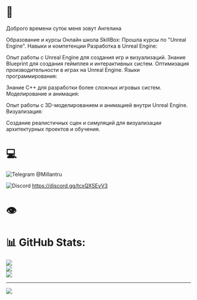 # 📃 
Доброго времени суток меня зовут Ангелина

Образование и курсы
Онлайн школа SkillBox: Прошла курсы по "Unreal Engine".
Навыки и компетенции
Разработка в Unreal Engine:

Опыт работы с Unreal Engine для создания игр и визуализаций.
Знание Blueprint для создания геймплея и интерактивных систем.
Оптимизация производительности в играх на Unreal Engine.
Языки программирования:

Знание C++ для разработки более сложных игровых систем.
Моделирование и анимация:

Опыт работы с 3D-моделированием и анимацией внутри Unreal Engine.
Визуализация:

Создание реалистичных сцен и симуляций для визуализации архитектурных проектов и обучения.


# 💻 

![Telegram](https://img.shields.io/badge/Telegram-2CA5E0?logo=telegram&logoColor=white)
@Millantru

![Discord](https://img.shields.io/badge/%3CServer%3E-%237289DA.svg?logo=discord&logoColor=white)
https://discord.gg/tcxQXSEvV3


# 👁
# :bar_chart: GitHub Stats:
![](https://github-readme-stats.vercel.app/api?username=AngelinaKassano&theme=dark&hide_border=false&include_all_commits=false&count_private=false)<br/>
![](https://github-readme-streak-stats.herokuapp.com/?user=AngelinaKassano&theme=dark&hide_border=false)<br/>
![](https://github-readme-stats.vercel.app/api/top-langs/?username=AngelinaKassano&theme=dark&hide_border=false&include_all_commits=false&count_private=false&layout=compact)

---

[![](https://visitcount.itsvg.in/api?id=datletik&icon=0&color=0)](https://visitcount.itsvg.in)

